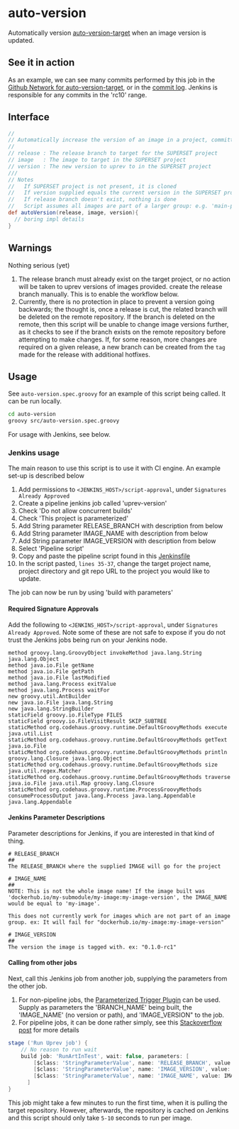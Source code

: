 # auto-version

Automatically version [auto-version-target](https://github.com/WilliamTheMarsman/auto-version-target) when an image version is updated.

## See it in action

As an example, we can see many commits performed by this job in the [Github Network for auto-version-target](https://github.com/WilliamTheMarsman/auto-version-target/network), or in the [commit log](https://github.com/WilliamTheMarsman/auto-version-target/commits/release-0.1.0). Jenkins is responsible for any commits in the 'rc10' range.

## Interface

```groovy
//
// Automatically increase the version of an image in a project, committing and pushing to provided release
//
// release : The release branch to target for the SUPERSET project
// image   : The image to target in the SUPERSET project
// version : The new version to uprev to in the SUPERSET project
///
// Notes
//   If SUPERSET project is not present, it is cloned
//   If version supplied equals the current version in the SUPERSET project, nothing is done
//   If release branch doesn't exist, nothing is done
//   Script assumes all images are part of a larger group: e.g. 'main-project/image:version'
def autoVersion(release, image, version){
  // boring impl details
}

```

## Warnings

Nothing serious (yet)

1. The release branch must already exist on the target project, or no action will be taken to uprev versions of images provided. create the release branch manually. This is to enable the workflow below.
2. Currently, there is no protection in place to prevent a version going backwards; the thought is, once a release is cut, the related branch will be deleted on the remote repository. If the branch is deleted on the remote, then this script will be unable to change image versions further, as it checks to see if the branch exists on the remote repository before attempting to make changes. If, for some reason, more changes are required on a given release, a new branch can be created from the `tag` made for the release with additional hotfixes.

## Usage

See `auto-version.spec.groovy` for an example of this script being called. It can be run locally.

```bash
cd auto-version
groovy src/auto-version.spec.groovy
```

For usage with Jenkins, see below.

### Jenkins usage

The main reason to use this script is to use it with CI engine. An example set-up is described below

1. Add permissions to `<JENKINS_HOST>/script-approval`, under `Signatures Already Approved`
2. Create a pipeline jenkins job called 'uprev-version'
3. Check 'Do not allow concurrent builds'
4. Check 'This project is parameterized'
5. Add String parameter RELEASE_BRANCH with description from below
6. Add String parameter IMAGE_NAME with description from below
7. Add String parameter IMAGE_VERSION with description from below
8. Select 'Pipeline script'
9. Copy and paste the pipeline script found in this [Jenkinsfile](./example/jenkins-int/Jenkinsfile)
10. In the script pasted, `lines 35-37`, change the target project name, project directory and git repo URL to the project you would like to update.

The job can now be run by using 'build with parameters'

#### Required Signature Approvals

Add the following to `<JENKINS_HOST>/script-approval`, under `Signatures Already Approved`. Note some of these are not safe to expose if you do not trust the Jenkins jobs being run on your Jenkins node.

```
method groovy.lang.GroovyObject invokeMethod java.lang.String java.lang.Object
method java.io.File getName
method java.io.File getPath
method java.io.File lastModified
method java.lang.Process exitValue
method java.lang.Process waitFor
new groovy.util.AntBuilder
new java.io.File java.lang.String
new java.lang.StringBuilder
staticField groovy.io.FileType FILES
staticField groovy.io.FileVisitResult SKIP_SUBTREE
staticMethod org.codehaus.groovy.runtime.DefaultGroovyMethods execute java.util.List
staticMethod org.codehaus.groovy.runtime.DefaultGroovyMethods getText java.io.File
staticMethod org.codehaus.groovy.runtime.DefaultGroovyMethods println groovy.lang.Closure java.lang.Object
staticMethod org.codehaus.groovy.runtime.DefaultGroovyMethods size java.util.regex.Matcher
staticMethod org.codehaus.groovy.runtime.DefaultGroovyMethods traverse java.io.File java.util.Map groovy.lang.Closure
staticMethod org.codehaus.groovy.runtime.ProcessGroovyMethods consumeProcessOutput java.lang.Process java.lang.Appendable java.lang.Appendable
```

#### Jenkins Parameter Descriptions

Parameter descriptions for Jenkins, if you are interested in that kind of thing.

```
# RELEASE_BRANCH
##
The RELEASE_BRANCH where the supplied IMAGE will go for the project

# IMAGE_NAME
##
NOTE: This is not the whole image name! If the image built was 'dockerhub.io/my-submodule/my-image:my-image-version', the IMAGE_NAME would be equal to 'my-image'.

This does not currently work for images which are not part of an image group. ex: It will fail for "dockerhub.io/my-image:my-image-version"

# IMAGE_VERSION
##
The version the image is tagged with. ex: "0.1.0-rc1"
```

#### Calling from other jobs

Next, call this Jenkins job from another job, supplying the parameters from the other job.

1. For non-pipeline jobs, the [Parameterized Trigger Plugin](https://wiki.jenkins.io/display/JENKINS/Parameterized+Trigger+Plugin) can be used. Supply as parameters the 'BRANCH_NAME' being built, the 'IMAGE_NAME' (no version or path), and 'IMAGE_VERSION" to the job.
2. For pipeline jobs, it can be done rather simply, see this [Stackoverflow post](https://stackoverflow.com/a/39656390) for more details

```Groovy
stage ('Run Uprev job') {
    // No reason to run wait
    build job: 'RunArtInTest', wait: false, parameters: [
        [$class: 'StringParameterValue', name: 'RELEASE_BRANCH', value: RELEASE_BRANCH]
        [$class: 'StringParameterValue', name: 'IMAGE_VERSION', value: IMAGE_VERSION]
        [$class: 'StringParameterValue', name: 'IMAGE_NAME', value: IMAGE_NAME]
      ]
}
```

This job might take a few minutes to run the first time, when it is pulling the target repository. However, afterwards, the repository is cached on Jenkins and this script should only take `5-10` seconds to run per image.
